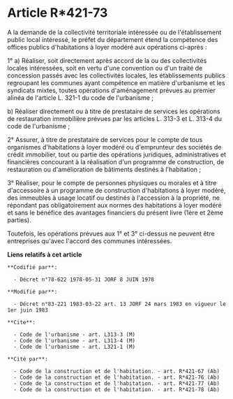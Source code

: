 # Article R*421-73

A la demande de la collectivité territoriale intéressée ou de l'établissement public local intéressé, le préfet du
département étend la compétence des offices publics d'habitations à loyer modéré aux opérations ci-après :

1° a) Réaliser, soit directement après accord de la ou des collectivités locales intéressées, soit en vertu d'une convention
ou d'un traité de concession passés avec les collectivités locales, les établissements publics regroupant les communes ayant
compétence en matière d'urbanisme et les syndicats mixtes, toutes opérations d'aménagement prévues au premier alinéa de
l'article L. 321-1 du code de l'urbanisme ;

b) Réaliser directement ou à titre de prestataire de services les opérations de restauration immobilière prévues par les
articles L. 313-3 et L. 313-4 du code de l'urbanisme ;

2° Assurer, à titre de prestataire de services pour le compte de tous organismes d'habitations à loyer modéré ou d'emprunteur
des sociétés de crédit immobilier, tout ou partie des opérations juridiques, administratives et financières concourant à la
réalisation d'un programme de construction, de restauration ou d'amélioration de bâtiments destinés à l'habitation ;

3° Réaliser, pour le compte de personnes physiques ou morales et à titre d'accessoire à un programme de construction
d'habitations à loyer modéré, des immeubles à usage locatif ou destinés à l'accession à la propriété, ne répondant pas
obligatoirement aux normes des habitations à loyer modéré et sans le bénéfice des avantages financiers du présent livre (1ère
et 2ème parties).

Toutefois, les opérations prévues aux 1° et 3° ci-dessus ne peuvent être entreprises qu'avec l'accord des communes
intéressées.

**Liens relatifs à cet article**

	**Codifié par**:

	  - Décret n°78-622 1978-05-31 JORF 8 JUIN 1978

	**Modifié par**:

	  - Décret n°83-221 1983-03-22 art. 13 JORF 24 mars 1983 en vigueur le 1er juin 1983

	**Cite**:

	  - Code de l'urbanisme - art. L313-3 (M)
	  - Code de l'urbanisme - art. L313-4 (M)
	  - Code de l'urbanisme - art. L321-1 (M)

	**Cité par**:

	  - Code de la construction et de l'habitation. - art. R*421-67 (Ab)
	  - Code de la construction et de l'habitation. - art. R*421-76 (Ab)
	  - Code de la construction et de l'habitation. - art. R*421-77 (Ab)
	  - Code de la construction et de l'habitation. - art. R*421-78 (Ab)
